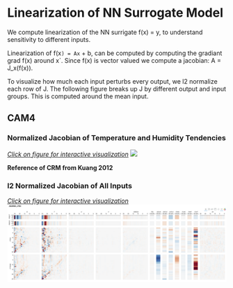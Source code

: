 # Linearization of NN Surrogate Model

We compute linearization of the NN surrigate f(x) = y, to understand sensitivity to different inputs.

Linearization of f(x`) = Ax` + b, can be computed by computing the gradiant grad f(x) around x`. Since f(x) is vector valued we compute a jacobian: A = J_x(f(x)). 

To visualize how much each input perturbs every output, we l2 normalize each row of J. The following figure breaks up J by different output and input groups. This is computed around the mean input.

## CAM4


### Normalized Jacobian of Temperature and Humidity Tendencies

[*Click on figure for interactive visualization*](jacobian_cam4_norm.html)
[![](jacobian_cam4_norm.png)](jacobian_cam4_norm.html)

**Reference of CRM from Kuang 2012**

### l2 Normalized Jacobian of All Inputs

[*Click on figure for interactive visualization*](jacobian.html)
[![](jacobian.png)](jacobian.html)
